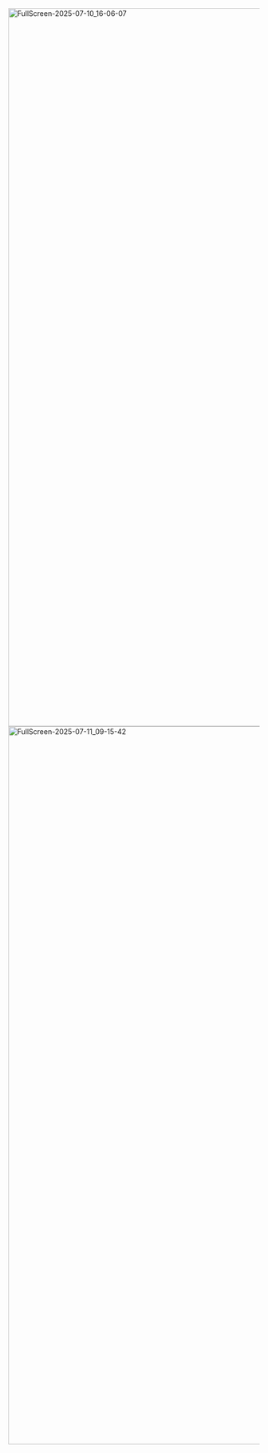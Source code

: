 <img width="3440" height="1440" alt="FullScreen-2025-07-10_16-06-07" src="https://github.com/user-attachments/assets/8b16970c-177e-4e0d-9d00-0808cd09a06b" />

<img width="3440" height="1440" alt="FullScreen-2025-07-11_09-15-42" src="https://github.com/user-attachments/assets/35ae1f6f-01f9-498e-ae36-4ff622728090" />

